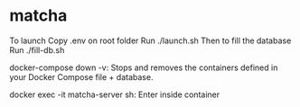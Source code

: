 # matcha
To launch
Copy .env on root folder
Run ./launch.sh
Then to fill the database
Run ./fill-db.sh

docker-compose down -v: Stops and removes the containers defined in your Docker Compose file + database.

docker exec -it matcha-server sh: Enter inside container
